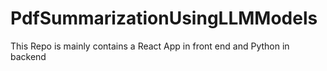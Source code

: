 # PdfSummarizationUsingLLMModels
This Repo is mainly contains a React App in front end and Python in backend 
